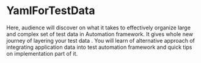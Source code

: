 # YamlForTestData
Here, audience will discover on what it takes to effectively organize large and complex set of test data in Automation framework. 
It gives whole new journey of layering your test data . 
You will learn of alternative approach of integrating application data into test automation framework and quick tips on implementation part of it. 
